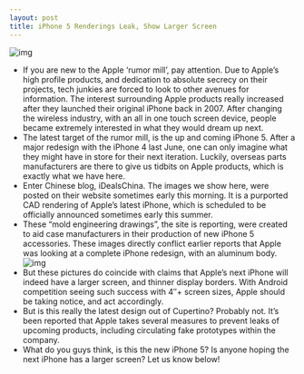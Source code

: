 ```yaml
---
layout: post
title: iPhone 5 Renderings Leak, Show Larger Screen
---
```

![img](http://media.idownloadblog.com/wp-content/uploads/2011/03/iphone-5-cad.jpg)
* If you are new to the Apple ‘rumor mill’, pay attention. Due to Apple’s high profile products, and dedication to absolute secrecy on their projects, tech junkies are forced to look to other avenues for information. The interest surrounding Apple products really increased after they launched their original iPhone back in 2007. After changing the wireless industry, with an all in one touch screen device, people became extremely interested in what they would dream up next.
* The latest target of the rumor mill, is the up and coming iPhone 5. After a major redesign with the iPhone 4 last June, one can only imagine what they might have in store for their next iteration. Luckily, overseas parts manufacturers are there to give us tidbits on Apple products, which is exactly what we have here.
* Enter Chinese blog, iDealsChina. The images we show here, were posted on their website sometimes early this morning. It is a purported CAD rendering of Apple’s latest iPhone, which is scheduled to be officially announced sometimes early this summer.
* These “mold engineering drawings”, the site is reporting, were created to aid case manufacturers in their production of new iPhone 5 accessories. These images directly conflict earlier reports that Apple was looking at a complete iPhone redesign, with an aluminum body.
![img](http://media.idownloadblog.com/wp-content/uploads/2011/03/iphone-5-cad-back.jpg)
* But these pictures do coincide with claims that Apple’s next iPhone will indeed have a larger screen, and thinner display borders. With Android competition seeing such success with 4″+ screen sizes, Apple should be taking notice, and act accordingly.
* But is this really the latest design out of Cupertino? Probably not. It’s been reported that Apple takes several measures to prevent leaks of upcoming products, including circulating fake prototypes within the company.
* What do you guys think, is this the new iPhone 5? Is anyone hoping the next iPhone has a larger screen? Let us know below!

